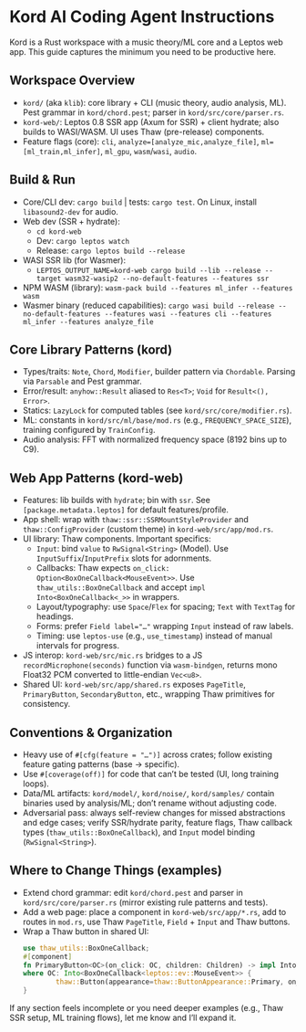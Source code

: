 # Kord AI Coding Agent Instructions

Kord is a Rust workspace with a music theory/ML core and a Leptos web app. This guide captures the minimum you need to be productive here.

## Workspace Overview
- `kord/` (aka `klib`): core library + CLI (music theory, audio analysis, ML). Pest grammar in `kord/chord.pest`; parser in `kord/src/core/parser.rs`.
- `kord-web/`: Leptos 0.8 SSR app (Axum for SSR) + client hydrate; also builds to WASI/WASM. UI uses Thaw (pre-release) components.
- Feature flags (core): `cli`, `analyze=[analyze_mic,analyze_file]`, `ml=[ml_train,ml_infer]`, `ml_gpu`, `wasm`/`wasi`, `audio`.

## Build & Run
- Core/CLI dev: `cargo build` | tests: `cargo test`. On Linux, install `libasound2-dev` for audio.
- Web dev (SSR + hydrate):
	- `cd kord-web`
	- Dev: `cargo leptos watch`
	- Release: `cargo leptos build --release`
- WASI SSR lib (for Wasmer):
	- `LEPTOS_OUTPUT_NAME=kord-web cargo build --lib --release --target wasm32-wasip2 --no-default-features --features ssr`
- NPM WASM (library): `wasm-pack build --features ml_infer --features wasm`
- Wasmer binary (reduced capabilities): `cargo wasi build --release --no-default-features --features wasi --features cli --features ml_infer --features analyze_file`

## Core Library Patterns (kord)
- Types/traits: `Note`, `Chord`, `Modifier`, builder pattern via `Chordable`. Parsing via `Parsable` and Pest grammar.
- Error/result: `anyhow::Result` aliased to `Res<T>`; `Void` for `Result<(), Error>`.
- Statics: `LazyLock` for computed tables (see `kord/src/core/modifier.rs`).
- ML: constants in `kord/src/ml/base/mod.rs` (e.g., `FREQUENCY_SPACE_SIZE`), training configured by `TrainConfig`.
- Audio analysis: FFT with normalized frequency space (8192 bins up to C9).

## Web App Patterns (kord-web)
- Features: lib builds with `hydrate`; bin with `ssr`. See `[package.metadata.leptos]` for default features/profile.
- App shell: wrap with `thaw::ssr::SSRMountStyleProvider` and `thaw::ConfigProvider` (custom theme) in `kord-web/src/app/mod.rs`.
- UI library: Thaw components. Important specifics:
	- `Input`: bind `value` to `RwSignal<String>` (Model<String>). Use `InputSuffix`/`InputPrefix` slots for adornments.
	- Callbacks: Thaw expects `on_click: Option<BoxOneCallback<MouseEvent>>`. Use `thaw_utils::BoxOneCallback` and accept `impl Into<BoxOneCallback<_>>` in wrappers.
	- Layout/typography: use `Space`/`Flex` for spacing; `Text` with `TextTag` for headings.
	- Forms: prefer `Field label="…"` wrapping `Input` instead of raw labels.
	- Timing: use `leptos-use` (e.g., `use_timestamp`) instead of manual intervals for progress.
- JS interop: `kord-web/src/mic.rs` bridges to a JS `recordMicrophone(seconds)` function via `wasm-bindgen`, returns mono Float32 PCM converted to little-endian `Vec<u8>`.
- Shared UI: `kord-web/src/app/shared.rs` exposes `PageTitle`, `PrimaryButton`, `SecondaryButton`, etc., wrapping Thaw primitives for consistency.

## Conventions & Organization
- Heavy use of `#[cfg(feature = "…")]` across crates; follow existing feature gating patterns (base → specific).
- Use `#[coverage(off)]` for code that can’t be tested (UI, long training loops).
- Data/ML artifacts: `kord/model/`, `kord/noise/`, `kord/samples/` contain binaries used by analysis/ML; don’t rename without adjusting code.
- Adversarial pass: always self-review changes for missed abstractions and edge cases; verify SSR/hydrate parity, feature flags, Thaw callback types (`thaw_utils::BoxOneCallback`), and `Input` model binding (`RwSignal<String>`).

## Where to Change Things (examples)
- Extend chord grammar: edit `kord/chord.pest` and parser in `kord/src/core/parser.rs` (mirror existing rule patterns and tests).
- Add a web page: place a component in `kord-web/src/app/*.rs`, add to routes in `mod.rs`, use Thaw `PageTitle`, `Field` + `Input` and Thaw buttons.
- Wrap a Thaw button in shared UI:
	```rust
	use thaw_utils::BoxOneCallback;
	#[component]
	fn PrimaryButton<OC>(on_click: OC, children: Children) -> impl IntoView
	where OC: Into<BoxOneCallback<leptos::ev::MouseEvent>> {
			thaw::Button(appearance=thaw::ButtonAppearance::Primary, on_click=on_click.into())(children)
	}
	```

If any section feels incomplete or you need deeper examples (e.g., Thaw SSR setup, ML training flows), let me know and I’ll expand it.
